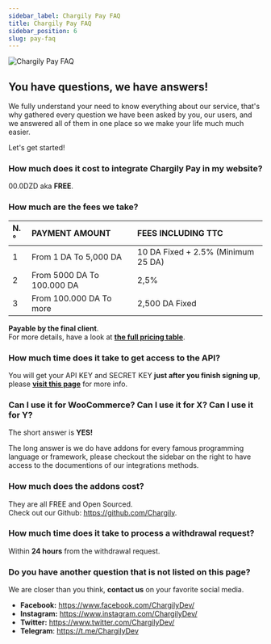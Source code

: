 ```yaml
---
sidebar_label: Chargily Pay FAQ
title: Chargily Pay FAQ
sidebar_position: 6
slug: pay-faq
---
```


![Chargily Pay FAQ](https://i.imgur.com/GtC3nuD.png "Chargily Pay FAQ")

## You have questions, we have answers!
We fully understand your need to know everything about our service, that's  why gathered every question we have been asked by you, our users, and we answered all of them in one place so we make your life much much easier.

Let's get started!

### How much does it cost to integrate Chargily Pay in my website?
00.0DZD aka **FREE**.

### How much are the fees we take?
| N.°  | PAYMENT AMOUNT  | FEES INCLUDING TTC  |
| :------------ | :------------ | :------------ |
| 1  | From 1 DA To 5,000 DA  | 	10 DA Fixed + 2.5% (Minimum 25 DA)  |
| 2  | From 5000 DA To 100.000 DA  | 2,5%  |
| 3  | 	From 100.000 DA To more  | 	2,500 DA Fixed  |

**Payable by the final client**.  
For more details, have a look at **[the full pricing table](https://chargily.com/business/pay/pricing "Chargily Pay's full pricing table")**.

### How much time does it take to get access to the API?
You will get your API KEY and SECRET KEY **just after you finish signing up**, please **[visit this page](/docs/intro "visit this page")** for more info.

### Can I use it for WooCommerce? Can I use it for X? Can I use it for Y?
The short answer is **YES!**

The long answer is we do have addons for every famous programming language or framework, please checkout the sidebar on the right to have access to the documentions of our integrations methods.

### How much does the addons cost?
They are all FREE and Open Sourced.  
Check out our Github: https://github.com/Chargily.

### How much time does it take to process a withdrawal request?
Within **24 hours** from the withdrawal request.

### Do you have another question that is not listed on this page?
We are closer than you think, **contact us** on your favorite social media.

- **Facebook:** https://www.facebook.com/ChargilyDev/
- **Instagram:** https://www.instagram.com/ChargilyDev/
- **Twitter:** https://www.twitter.com/ChargilyDev/
- **Telegram**: https://t.me/ChargilyDev